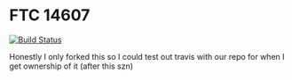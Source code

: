 # FTC 14607  

[![Build Status](https://travis-ci.com/AsianKoala/FTC_14607.svg?branch=master)](https://travis-ci.com/AsianKoala/FTC_14607)  


Honestly I only forked this so I could test out travis with our repo for when I get ownership of it (after this szn)

